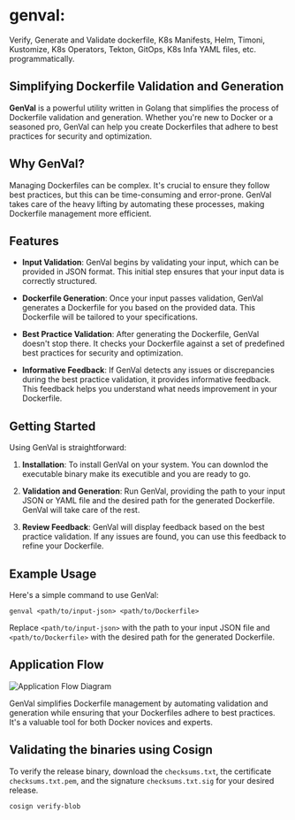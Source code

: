 # genval: 
Verify, Generate and Validate dockerfile, K8s Manifests, Helm, Timoni, Kustomize, K8s Operators, Tekton, GitOps, K8s Infa YAML files, etc. programmatically.

## Simplifying Dockerfile Validation and Generation

**GenVal** is a powerful utility written in Golang that simplifies the process of Dockerfile validation and generation. Whether you're new to Docker or a seasoned pro, GenVal can help you create Dockerfiles that adhere to best practices for security and optimization.

## Why GenVal?

Managing Dockerfiles can be complex. It's crucial to ensure they follow best practices, but this can be time-consuming and error-prone. GenVal takes care of the heavy lifting by automating these processes, making Dockerfile management more efficient.

## Features

- **Input Validation**: GenVal begins by validating your input, which can be provided in JSON format. This initial step ensures that your input data is correctly structured.

- **Dockerfile Generation**: Once your input passes validation, GenVal generates a Dockerfile for you based on the provided data. This Dockerfile will be tailored to your specifications.

- **Best Practice Validation**: After generating the Dockerfile, GenVal doesn't stop there. It checks your Dockerfile against a set of predefined best practices for security and optimization. 

- **Informative Feedback**: If GenVal detects any issues or discrepancies during the best practice validation, it provides informative feedback. This feedback helps you understand what needs improvement in your Dockerfile.

## Getting Started

Using GenVal is straightforward:

1. **Installation**: To install GenVal on your system. You can downlod the executable binary make its executible and you are ready to go.

2. **Validation and Generation**: Run GenVal, providing the path to your input JSON or YAML file and the desired path for the generated Dockerfile. GenVal will take care of the rest.

3. **Review Feedback**: GenVal will display feedback based on the best practice validation. If any issues are found, you can use this feedback to refine your Dockerfile.

## Example Usage

Here's a simple command to use GenVal:

```shell
genval <path/to/input-json> <path/to/Dockerfile>
```

Replace `<path/to/input-json>` with the path to your input JSON file and `<path/to/Dockerfile>` with the desired path for the generated Dockerfile.

## Application Flow

![Application Flow Diagram](https://github.com/karanpratapsingh/learn-go/assets/91916466/6a4acc03-f1ae-46c1-88df-5441f958b0b4)

GenVal simplifies Dockerfile management by automating validation and generation while ensuring that your Dockerfiles adhere to best practices. It's a valuable tool for both Docker novices and experts.

## Validating the binaries using Cosign

To verify the release binary, download the `checksums.txt`, the certificate `checksums.txt.pem`, and the signature `checksums.txt.sig` for your desired release.

```shell
cosign verify-blob 
```